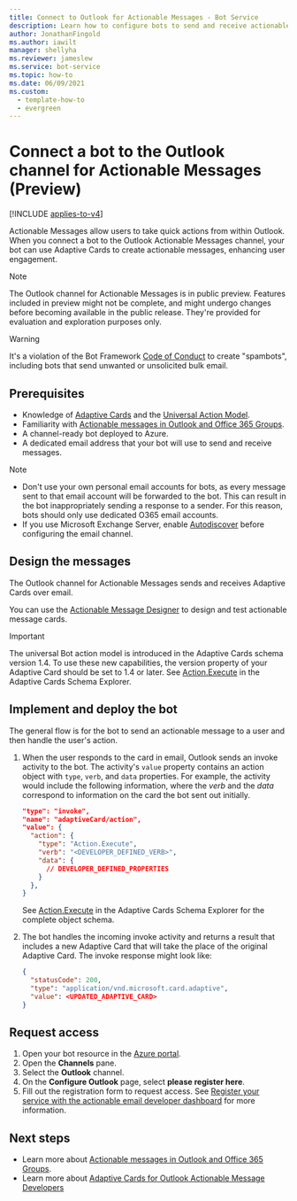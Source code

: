 ```yaml
---
title: Connect to Outlook for Actionable Messages - Bot Service
description: Learn how to configure bots to send and receive actionable email messages by using Adaptive Cards to power your Outlook Actionable Messages.
author: JonathanFingold
ms.author: iawilt
manager: shellyha
ms.reviewer: jameslew
ms.service: bot-service
ms.topic: how-to
ms.date: 06/09/2021
ms.custom:
  - template-how-to
  - evergreen
---
```


# Connect a bot to the Outlook channel for Actionable Messages (Preview)

[!INCLUDE [applies-to-v4](includes/applies-to-v4-current.md)]

Actionable Messages allow users to take quick actions from within Outlook. When you connect a bot to the Outlook Actionable Messages channel, your bot can use Adaptive Cards to create actionable messages, enhancing user engagement.

> [!NOTE]
> The Outlook channel for Actionable Messages is in public preview. Features included in preview might not be complete, and might undergo changes before becoming available in the public release. They're provided for evaluation and exploration purposes only.

> [!WARNING]
> It's a violation of the Bot Framework [Code of Conduct](https://www.botframework.com/Content/Developer-Code-of-Conduct-for-Microsoft-Bot-Framework.htm) to create "spambots", including bots that send unwanted or unsolicited bulk email.

## Prerequisites

- Knowledge of [Adaptive Cards](/adaptive-cards) and the [Universal Action Model](/adaptive-cards/authoring-cards/universal-action-model).
- Familiarity with [Actionable messages in Outlook and Office 365 Groups](/outlook/actionable-messages/).
- A channel-ready bot deployed to Azure.
- A dedicated email address that your bot will use to send and receive messages.

> [!NOTE]
>
> - Don't use your own personal email accounts for bots, as every message sent to that email account will be forwarded to the bot. This can result in the bot inappropriately sending a response to a sender. For this reason, bots should only use dedicated O365 email accounts.
> - If you use Microsoft Exchange Server, enable [Autodiscover](/exchange/client-developer/exchange-web-services/autodiscover-for-exchange) before configuring the email channel.

## Design the messages

The Outlook channel for Actionable Messages sends and receives Adaptive Cards over email.

You can use the [Actionable Message Designer](https://amdesigner.azurewebsites.net/) to design and test actionable message cards.

> [!IMPORTANT]
> The universal Bot action model is introduced in the Adaptive Cards schema version 1.4. To use these new capabilities, the version property of your Adaptive Card should be set to 1.4 or later. See [Action.Execute](https://adaptivecards.io/explorer/Action.Execute.html) in the Adaptive Cards Schema Explorer.

## Implement and deploy the bot

The general flow is for the bot to send an actionable message to a user and then handle the user's action.

1. When the user responds to the card in email, Outlook sends an invoke activity to the bot.
    The activity's `value` property contains an action object with `type`, `verb`, and `data` properties. For example, the activity would include the following information, where the _verb_ and the _data_ correspond to information on the card the bot sent out initially.

    ```json
    "type": "invoke",
    "name": "adaptiveCard/action",
    "value": {
      "action": {
        "type": "Action.Execute",
        "verb": "<DEVELOPER_DEFINED_VERB>",
        "data": {
          // DEVELOPER_DEFINED_PROPERTIES
        }
      },
    }
    ```

    See [Action.Execute](https://adaptivecards.io/explorer/Action.Execute.html) in the Adaptive Cards Schema Explorer for the complete object schema.

1. The bot handles the incoming invoke activity and returns a result that includes a new Adaptive Card that will take the place of the original Adaptive Card. The invoke response might look like:

    ```json
    {
      "statusCode": 200,
      "type": "application/vnd.microsoft.card.adaptive",
      "value": <UPDATED_ADAPTIVE_CARD>
    }
    ```

## Request access

1. Open your bot resource in the [Azure portal](https://ms.portal.azure.com/).
1. Open the **Channels** pane.
1. Select the **Outlook** channel.
1. On the **Configure Outlook** page, select **please register here**.
1. Fill out the registration form to request access. See [Register your service with the actionable email developer dashboard](/outlook/actionable-messages/email-dev-dashboard) for more information.

## Next steps

- Learn more about [Actionable messages in Outlook and Office 365 Groups](/outlook/actionable-messages/).
- Learn more about [Adaptive Cards for Outlook Actionable Message Developers](/adaptive-cards/getting-started/outlook)
